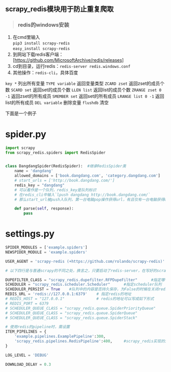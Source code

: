 ## scrapy_redis模块用于防止重复爬取  
>### redis的windows安装
1. 在cmd里输入  
   `pip3 install scrapy-redis`  
   `easy_install scrapy-redis`
2. 到网站下载redis客户端：[https://github.com/MicrosoftArchive/redis/releases]
3. cd到目录，运行redis：`redis-server redis.windows.conf`
4. 其他操作：`redis-cli`，具体百度

`key *` 列出所有变量
`TYPE variable` 返回变量类型
`ZCARD zset` 返回zset的成员个数
`SCARD set` 返回set的成员个数
`LLEN list` 返回list的成员个数
`ZRANGE zset 0 -1` 返回zset的所有成员
`SMEMBER set` 返回set的所有成员
`LRANGE list 0 -1` 返回list的所有成员
`DEL variable` 删除变量
`flushdb` 清空

 
下面是一个例子  

# spider.py

```python
import scrapy
from scrapy_redis.spiders import RedisSpider


class DangdangSpider(RedisSpider):  #继承RedisSpider类
    name = 'dangdang'
    allowed_domains = ['book.dangdang.com', 'category.dangdang.com']
    # start_urls = ['http://book.dangdang.com/']
    redis_key = "dangdang"
    # 可以看作是一个队列，redis_key是队列标识
    # 在redis_cli中输入`lpush dangdang http://book.dangdang.com/`
    # 那么start_url被push入队列，第一台电脑pop操作获得url，有且仅有一台电脑获得url

    def parse(self, response):
        pass

```

# settings.py

```python
SPIDER_MODULES = ['example.spiders']
NEWSPIDER_MODULE = 'example.spiders'

USER_AGENT = 'scrapy-redis (+https://github.com/rolando/scrapy-redis)'

# 以下四行是与普通scrapy的不同之处，换言之，只要启动了redis-server，在写好的scrapy程序中添加以下四行即可使用redis

DUPEFILTER_CLASS = "scrapy_redis.dupefilter.RFPDupeFilter"		#指定哪个去重办法给request对象去重
SCHEDULER = "scrapy_redis.scheduler.Scheduler"		#指定scheduler队列
SCHEDULER_PERSIST = True	#队列中的内容是否持久保存，为False的时候在关闭redis的时候清空
REDIS_URL = 'redis://127.0.0.1:6379'	# 指定redis的地址
# REDIS_HOST = "127.0.0.1"				# redis的地址可以写成如下形式
# REDIS_PORT = 6379
# SCHEDULER_QUEUE_CLASS = "scrapy_redis.queue.SpiderPriorityQueue"
# SCHEDULER_QUEUE_CLASS = "scrapy_redis.queue.SpiderQueue"
# SCHEDULER_QUEUE_CLASS = "scrapy_redis.queue.SpiderStack"

# 使用redis的pipeline时，需设置
ITEM_PIPELINES = {
	'example.pipelines.ExamplePipeline':300,
	'scrapy_redis.pipelines.RedisPipeline':400,		#scrapy_redis实现的items保存到redis的pipeline
}

LOG_LEVEL = 'DEBUG'

DOWNLOAD_DELAY = 0.3


```
